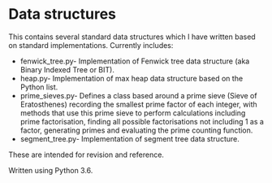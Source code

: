 <h1>Data structures</h1>

This contains several standard data structures which I have written based on standard implementations.
Currently includes:
- fenwick_tree.py- Implementation of Fenwick tree data structure (aka Binary Indexed Tree or BIT).
- heap.py- Implementation of max heap data structure based on the Python list.
- prime_sieves.py- Defines a class based around a prime sieve (Sieve of Eratosthenes) recording the smallest prime factor of each integer, with methods that use this prime sieve to perform calculations including prime factorisation, finding all possible factorisations not including 1 as a factor, generating primes and evaluating the prime counting function.
- segment_tree.py- Implementation of segment tree data structure.

These are intended for revision and reference.

Written using Python 3.6.
